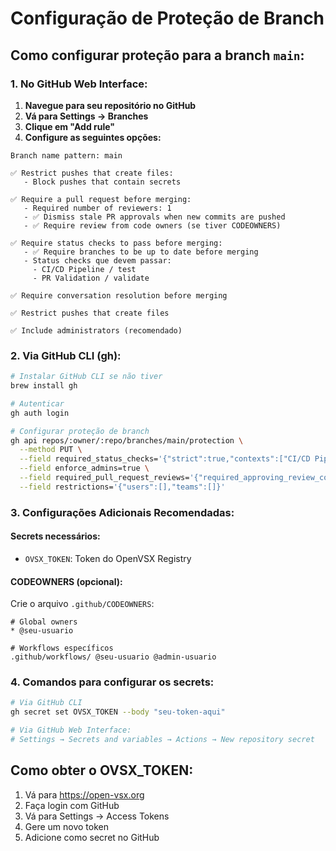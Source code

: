 # Configuração de Proteção de Branch

## Como configurar proteção para a branch `main`:

### 1. No GitHub Web Interface:

1. **Navegue para seu repositório no GitHub**
2. **Vá para Settings → Branches**
3. **Clique em "Add rule"**
4. **Configure as seguintes opções:**

```
Branch name pattern: main

✅ Restrict pushes that create files:
   - Block pushes that contain secrets

✅ Require a pull request before merging:
   - Required number of reviewers: 1
   - ✅ Dismiss stale PR approvals when new commits are pushed
   - ✅ Require review from code owners (se tiver CODEOWNERS)

✅ Require status checks to pass before merging:
   - ✅ Require branches to be up to date before merging
   - Status checks que devem passar:
     - CI/CD Pipeline / test
     - PR Validation / validate

✅ Require conversation resolution before merging

✅ Restrict pushes that create files

✅ Include administrators (recomendado)
```

### 2. Via GitHub CLI (gh):

```bash
# Instalar GitHub CLI se não tiver
brew install gh

# Autenticar
gh auth login

# Configurar proteção de branch
gh api repos/:owner/:repo/branches/main/protection \
  --method PUT \
  --field required_status_checks='{"strict":true,"contexts":["CI/CD Pipeline / test","PR Validation / validate"]}' \
  --field enforce_admins=true \
  --field required_pull_request_reviews='{"required_approving_review_count":1,"dismiss_stale_reviews":true}' \
  --field restrictions='{"users":[],"teams":[]}'
```

### 3. Configurações Adicionais Recomendadas:

#### Secrets necessários:
- `OVSX_TOKEN`: Token do OpenVSX Registry

#### CODEOWNERS (opcional):
Crie o arquivo `.github/CODEOWNERS`:
```
# Global owners
* @seu-usuario

# Workflows específicos
.github/workflows/ @seu-usuario @admin-usuario
```

### 4. Comandos para configurar os secrets:

```bash
# Via GitHub CLI
gh secret set OVSX_TOKEN --body "seu-token-aqui"

# Via GitHub Web Interface:
# Settings → Secrets and variables → Actions → New repository secret
```

## Como obter o OVSX_TOKEN:

1. Vá para https://open-vsx.org
2. Faça login com GitHub
3. Vá para Settings → Access Tokens
4. Gere um novo token
5. Adicione como secret no GitHub